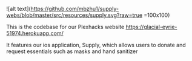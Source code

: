 ![alt text](https://github.com/mbzhu1/supply-webs/blob/master/src/resources/supply.svg?raw=true =100x100)

This is the codebase for our Plexhacks website https://glacial-eyrie-51974.herokuapp.com/ 

It features our ios application, Supply, which allows users to donate and request essentials such as masks and hand sanitizer
